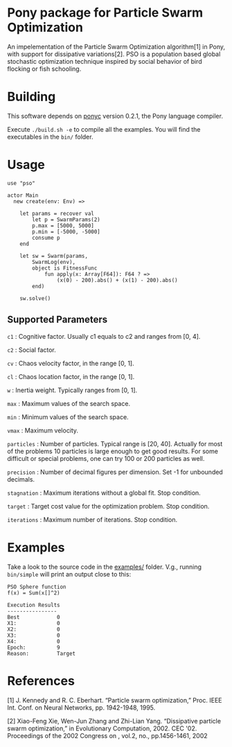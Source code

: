 # Pony package for Particle Swarm Optimization

An impelementation of the Particle Swarm Optimization algorithm[1] in Pony, with support for dissipative variations[2].
PSO is a population based global stochastic optimization technique inspired by social behavior of bird flocking or fish schooling.

# Building

This software depends on [ponyc](http://www.ponylang.org/) version 0.2.1, the Pony language compiler.

Execute `./build.sh -e` to compile all the examples.
You will find the executables in the `bin/` folder.

# Usage

```pony
use "pso"

actor Main
  new create(env: Env) =>

    let params = recover val
        let p = SwarmParams(2)
        p.max = [5000, 5000]
        p.min = [-5000, -5000]
        consume p
    end

    let sw = Swarm(params,
        SwarmLog(env),
        object is FitnessFunc
            fun apply(x: Array[F64]): F64 ? =>
                (x(0) - 200).abs() + (x(1) - 200).abs()
        end)

    sw.solve()
```

## Supported Parameters

`c1` : Cognitive factor. Usually c1 equals to c2 and ranges from [0, 4].

`c2` : Social factor.

`cv` : Chaos velocity factor, in the range [0, 1].

`cl` : Chaos location factor, in the range [0, 1].

`w` : Inertia weight. Typically ranges from [0, 1].

`max` : Maximum values of the search space.

`min` : Minimum values of the search space.

`vmax` : Maximum velocity.

`particles` : Number of particles. Typical range is [20, 40].
Actually for most of the problems 10 particles is large enough to get good results.
For some difficult or special problems, one can try 100 or 200 particles as well.

`precision` : Number of decimal figures per dimension. Set -1 for unbounded decimals.

`stagnation` : Maximum iterations without a global fit. Stop condition.

`target` : Target cost value for the optimization problem. Stop condition.

`iterations` : Maximum number of iterations. Stop condition.

# Examples

Take a look to the source code in the [examples/](https://github.com/mfornos/pony-pso/tree/master/examples) folder.
V.g., running `bin/simple` will print an output close to this:

```
PSO Sphere function
f(x) = Sum(x[]^2)

Execution Results
----------------
Best            0
X1:             0
X2:             0
X3:             0
X4:             0
Epoch:          9
Reason:         Target
```

# References

[1] J. Kennedy and R. C. Eberhart. “Particle swarm optimization,” Proc. IEEE Int. Conf. on Neural Networks, pp. 1942-1948, 1995.

[2] Xiao-Feng Xie, Wen-Jun Zhang and Zhi-Lian Yang. “Dissipative particle swarm optimization,” in Evolutionary Computation, 2002. CEC '02. Proceedings of the 2002 Congress on , vol.2, no., pp.1456-1461, 2002

